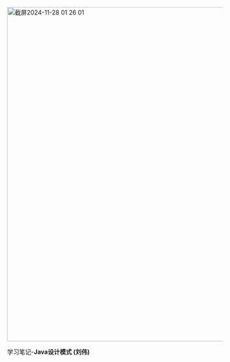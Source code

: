 <img width="780" alt="截屏2024-11-28 01 26 01" src="https://github.com/user-attachments/assets/a6c43e8e-5823-4be1-a35f-1cb1dfc1499c">

学习笔记-**Java设计模式 (刘伟)**
